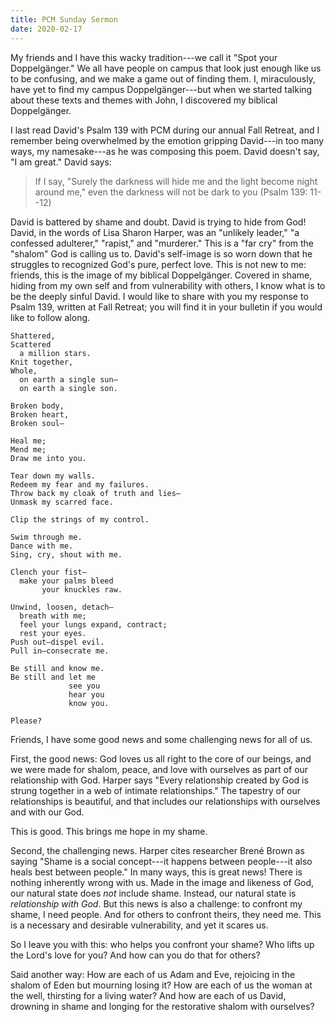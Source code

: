 ```yaml
---
title: PCM Sunday Sermon
date: 2020-02-17
---
```


My friends and I have this wacky tradition---we call it "Spot your
Doppelgänger." We all have people on campus that look just enough like us to be
confusing, and we make a game out of finding them. I, miraculously, have yet to
find my campus Doppelgänger---but when we started talking about these texts and
themes with John, I discovered my biblical Doppelgänger.

I last read David's Psalm 139 with PCM during our annual Fall Retreat, and I
remember being overwhelmed by the emotion gripping David---in too many ways, my
namesake---as he was composing this poem. David doesn't say, "I am great." David
says:

> If I say, "Surely the darkness will hide me and the light become night around
> me," even the darkness will not be dark to you (Psalm 139: 11--12)

David is battered by shame and doubt. David is trying to hide from God! David,
in the words of Lisa Sharon Harper, was an "unlikely leader," "a confessed
adulterer," "rapist," and "murderer." This is a "far cry" from the "shalom" God
is calling us to. David's self-image is so worn down that he struggles to
recognized God's pure, perfect love. This is not new to me: friends, this is the
image of my biblical Doppelgänger. Covered in shame, hiding from my own self and
from vulnerability with others, I know what is to be the deeply sinful David. I
would like to share with you my response to Psalm 139, written at Fall Retreat;
you will find it in your bulletin if you would like to follow along.

```
Shattered,
Scattered
  a million stars.
Knit together,
Whole,
  on earth a single sun—
  on earth a single son.

Broken body,
Broken heart,
Broken soul—

Heal me;
Mend me;
Draw me into you.

Tear down my walls.
Redeem my fear and my failures.
Throw back my cloak of truth and lies—
Unmask my scarred face.

Clip the strings of my control.

Swim through me.
Dance with me.
Sing, cry, shout with me.

Clench your fist—
  make your palms bleed
       your knuckles raw.

Unwind, loosen, detach—
  breath with me;
  feel your lungs expand, contract;
  rest your eyes.
Push out—dispel evil.
Pull in—consecrate me.

Be still and know me.
Be still and let me
             see you
             hear you
             know you.

Please?
```

Friends, I have some good news and some challenging news for all of us.

First, the good news: God loves us all right to the core of our beings, and we
were made for shalom, peace, and love with ourselves as part of our relationship
with God. Harper says "Every relationship created by God is strung together in a
web of intimate relationships." The tapestry of our relationships is beautiful,
and that includes our relationships with ourselves and with our God.

This is good. This brings me hope in my shame.

Second, the challenging news. Harper cites researcher Brené Brown as saying
"Shame is a social concept---it happens between people---it also heals best
between people." In many ways, this is great news! There is nothing inherently
wrong with us. Made in the image and likeness of God, our natural state does
*not* include shame. Instead, our natural state is *relationship with God*. But
this news is also a challenge: to confront my shame, I need people. And for
others to confront theirs, they need me. This is a necessary and desirable
vulnerability, and yet it scares us.

So I leave you with this: who helps you confront your shame? Who lifts up the
Lord's love for you? And how can you do that for others?

Said another way: How are each of us Adam and Eve, rejoicing in the shalom of
Eden but mourning losing it? How are each of us the woman at the well, thirsting
for a living water? And how are each of us David, drowning in shame and longing
for the restorative shalom with ourselves?
